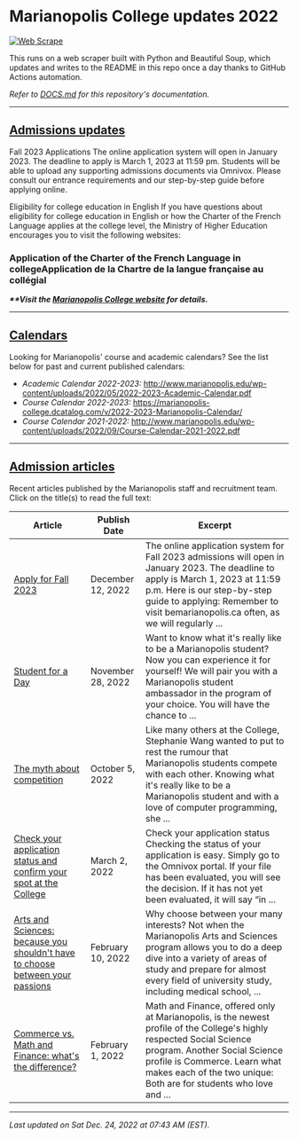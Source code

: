 # Marianopolis College updates 2022

[![Web Scrape](https://github.com/cw118/mari-updates/actions/workflows/scrape.yml/badge.svg)](https://github.com/cw118/mari-updates/actions/workflows/scrape.yml)

This runs on a web scraper built with Python and Beautiful Soup, which updates and writes to the README in this repo once a day thanks to GitHub Actions automation.

*Refer to [DOCS.md](DOCS.md) for this repository's documentation.*

---

## [Admissions updates](https://www.bemarianopolis.ca/admissions/admissions-updates/)

Fall 2023 Applications
The online application system will open in January 2023. The deadline to apply is March 1, 2023 at 11:59 pm. Students will be able to upload any supporting admissions documents via Omnivox. Please consult our entrance requirements and our step-by-step guide before applying online.

Eligibility for college education in English
If you have questions about eligibility for college education in English or how the Charter of the French Language applies at the college level, the Ministry of Higher Education encourages you to visit the following websites:

### Application of the Charter of the French Language in collegeApplication de la Chartre de la langue française au collégial

***\*\*Visit the [Marianopolis College website](https://www.bemarianopolis.ca/admissions/updates/) for details.***

---

## [Calendars](https://www.marianopolis.edu/campus-life/calendar/)

Looking for Marianopolis' course and academic calendars? See the list below for past and current published calendars:

- *Academic Calendar 2022-2023:* http://www.marianopolis.edu/wp-content/uploads/2022/05/2022-2023-Academic-Calendar.pdf
- *Course Calendar 2022-2023:* https://marianopolis-college.dcatalog.com/v/2022-2023-Marianopolis-Calendar/
- *Course Calendar 2021-2022:* http://www.marianopolis.edu/wp-content/uploads/2022/09/Course-Calendar-2021-2022.pdf

---

## [Admission articles](https://www.bemarianopolis.ca/category/admissions/)

Recent articles published by the Marianopolis staff and recruitment team. Click on the title(s) to read the full text:

| Article | Publish Date | Excerpt |
| ------- | ------------ | ------- |
| [Apply for Fall 2023](https://www.bemarianopolis.ca/apply/) | December 12, 2022 | The online application system for Fall 2023 admissions will open in January 2023. The deadline to apply is March 1, 2023 at 11:59 p.m. Here is our step-by-step guide to applying: Remember to visit bemarianopolis.ca often, as we will regularly ... |
| [Student for a Day](https://www.bemarianopolis.ca/student-for-a-day/) | November 28, 2022 | Want to know what it's really like to be a Marianopolis student? Now you can experience it for yourself! We will pair you with a Marianopolis student ambassador in the program of your choice. You will have the chance to ... |
| [The myth about competition](https://www.bemarianopolis.ca/the-myth-about-competition/) | October 5, 2022 | Like many others at the College, Stephanie Wang wanted to put to rest the rumour that Marianopolis students compete with each other. Knowing what it's really like to be a Marianopolis student and with a love of computer programming, she ... |
| [Check your application status and confirm your spot at the College](https://www.bemarianopolis.ca/check-status-confirm/) | March 2, 2022 | Check your application status Checking the status of your application is easy. Simply go to the Omnivox portal. If your file has been evaluated, you will see the decision. If it has not yet been evaluated, it will say “in ... |
| [Arts and Sciences: because you shouldn't have to choose between your passions](https://www.bemarianopolis.ca/arts-and-sciences-because-you-shouldnt-have-to-choose-between-your-passions/) | February 10, 2022 | Why choose between your many interests? Not when the Marianopolis Arts and Sciences program allows you to do a deep dive into a variety of areas of study and prepare for almost every field of university study, including medical school, ... |
| [Commerce vs. Math and Finance: what's the difference?](https://www.bemarianopolis.ca/8957-2/) | February 1, 2022 | Math and Finance, offered only at Marianopolis, is the newest profile of the College's highly respected Social Science program. Another Social Science profile is Commerce. Learn what makes each of the two unique: Both are for students who love and ... |

---

*Last updated on Sat Dec. 24, 2022 at 07:43 AM (EST).*